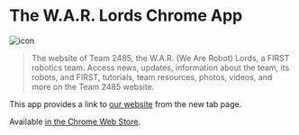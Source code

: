 # The W.A.R. Lords Chrome App

![icon](https://github.com/team2485/warlords-chrome-extensions/raw/master/promo/icon-store.png)

> The website of Team 2485, the W.A.R. (We Are Robot) Lords, a FIRST robotics team.
> Access news, updates, information about the team, its robots, and FIRST, tutorials, team resources, photos, videos, and more on the Team 2485 website.

This app provides a link to [our website][website] from the new tab page.

Available [in the Chrome Web Store][app].


[website]: http://robotics.francisparker.org/?utm_source=github
[app]: https://chrome.google.com/webstore/detail/the-war-lords/egoicdhnhknkcdanfonohecinhkjacnh
